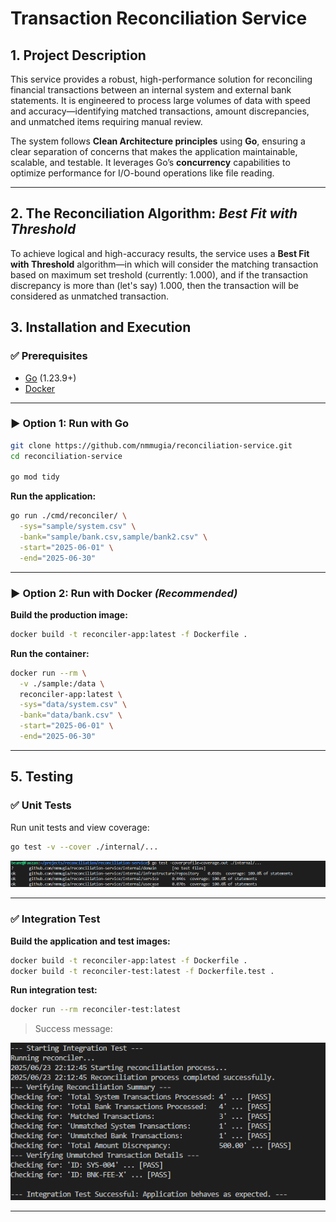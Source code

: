 # Transaction Reconciliation Service

## 1. Project Description

This service provides a robust, high-performance solution for reconciling financial transactions between an internal system and external bank statements. It is engineered to process large volumes of data with speed and accuracy—identifying matched transactions, amount discrepancies, and unmatched items requiring manual review.

The system follows **Clean Architecture principles** using **Go**, ensuring a clear separation of concerns that makes the application maintainable, scalable, and testable. It leverages Go’s **concurrency** capabilities to optimize performance for I/O-bound operations like file reading.

---

## 2. The Reconciliation Algorithm: *Best Fit with Threshold*

To achieve logical and high-accuracy results, the service uses a **Best Fit with Threshold** algorithm—in which will consider the matching transaction based on maximum set treshold (currently: 1.000), and if the transaction discrepancy is more than (let's say) 1.000, then the transaction will be considered as unmatched transaction.


## 3. Installation and Execution

### ✅ Prerequisites

- [Go](https://golang.org/doc/install) (1.23.9+)
- [Docker](https://www.docker.com/products/docker-desktop)

---

### ▶ Option 1: Run with Go

```bash
git clone https://github.com/nmmugia/reconciliation-service.git
cd reconciliation-service

go mod tidy
```

**Run the application:**

```bash
go run ./cmd/reconciler/ \
  -sys="sample/system.csv" \
  -bank="sample/bank.csv,sample/bank2.csv" \
  -start="2025-06-01" \
  -end="2025-06-30"
```

---

### ▶ Option 2: Run with Docker *(Recommended)*

**Build the production image:**

```bash
docker build -t reconciler-app:latest -f Dockerfile .
```

**Run the container:**

```bash
docker run --rm \
  -v ./sample:/data \
  reconciler-app:latest \
  -sys="data/system.csv" \
  -bank="data/bank.csv" \
  -start="2025-06-01" \
  -end="2025-06-30"
```

---

## 5. Testing

### ✅ Unit Tests

Run unit tests and view coverage:

```bash
go test -v --cover ./internal/...
```

![unit test result](https://github.com/nmmugia/reconciliation-service/blob/master/sample/ss2.png?raw=true)

---

### ✅ Integration Test

**Build the application and test images:**

```bash
docker build -t reconciler-app:latest -f Dockerfile .
docker build -t reconciler-test:latest -f Dockerfile.test .
```

**Run integration test:**

```bash
docker run --rm reconciler-test:latest
```

> Success message:

![integration test result](https://github.com/nmmugia/reconciliation-service/blob/master/sample/ss.png?raw=true)

---


